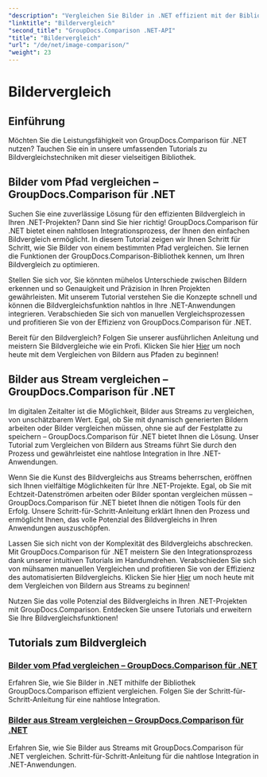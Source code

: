 ```yaml
---
"description": "Vergleichen Sie Bilder in .NET effizient mit der Bibliothek GroupDocs.Comparison. Schritt-für-Schritt-Anleitungen für die nahtlose Integration aus Pfad oder Stream."
"linktitle": "Bildervergleich"
"second_title": "GroupDocs.Comparison .NET-API"
"title": "Bildervergleich"
"url": "/de/net/image-comparison/"
"weight": 23
---
```


# Bildervergleich


## Einführung

Möchten Sie die Leistungsfähigkeit von GroupDocs.Comparison für .NET nutzen? Tauchen Sie ein in unsere umfassenden Tutorials zu Bildvergleichstechniken mit dieser vielseitigen Bibliothek.

## Bilder vom Pfad vergleichen – GroupDocs.Comparison für .NET

Suchen Sie eine zuverlässige Lösung für den effizienten Bildvergleich in Ihren .NET-Projekten? Dann sind Sie hier richtig! GroupDocs.Comparison für .NET bietet einen nahtlosen Integrationsprozess, der Ihnen den einfachen Bildvergleich ermöglicht. In diesem Tutorial zeigen wir Ihnen Schritt für Schritt, wie Sie Bilder von einem bestimmten Pfad vergleichen. Sie lernen die Funktionen der GroupDocs.Comparison-Bibliothek kennen, um Ihren Bildvergleich zu optimieren.

Stellen Sie sich vor, Sie könnten mühelos Unterschiede zwischen Bildern erkennen und so Genauigkeit und Präzision in Ihren Projekten gewährleisten. Mit unserem Tutorial verstehen Sie die Konzepte schnell und können die Bildvergleichsfunktion nahtlos in Ihre .NET-Anwendungen integrieren. Verabschieden Sie sich von manuellen Vergleichsprozessen und profitieren Sie von der Effizienz von GroupDocs.Comparison für .NET.

Bereit für den Bildvergleich? Folgen Sie unserer ausführlichen Anleitung und meistern Sie Bildvergleiche wie ein Profi. Klicken Sie hier [Hier](./compare-images-from-path/) um noch heute mit dem Vergleichen von Bildern aus Pfaden zu beginnen!

## Bilder aus Stream vergleichen – GroupDocs.Comparison für .NET

Im digitalen Zeitalter ist die Möglichkeit, Bilder aus Streams zu vergleichen, von unschätzbarem Wert. Egal, ob Sie mit dynamisch generierten Bildern arbeiten oder Bilder vergleichen müssen, ohne sie auf der Festplatte zu speichern – GroupDocs.Comparison für .NET bietet Ihnen die Lösung. Unser Tutorial zum Vergleichen von Bildern aus Streams führt Sie durch den Prozess und gewährleistet eine nahtlose Integration in Ihre .NET-Anwendungen.

Wenn Sie die Kunst des Bildvergleichs aus Streams beherrschen, eröffnen sich Ihnen vielfältige Möglichkeiten für Ihre .NET-Projekte. Egal, ob Sie mit Echtzeit-Datenströmen arbeiten oder Bilder spontan vergleichen müssen – GroupDocs.Comparison für .NET bietet Ihnen die nötigen Tools für den Erfolg. Unsere Schritt-für-Schritt-Anleitung erklärt Ihnen den Prozess und ermöglicht Ihnen, das volle Potenzial des Bildvergleichs in Ihren Anwendungen auszuschöpfen.

Lassen Sie sich nicht von der Komplexität des Bildvergleichs abschrecken. Mit GroupDocs.Comparison für .NET meistern Sie den Integrationsprozess dank unserer intuitiven Tutorials im Handumdrehen. Verabschieden Sie sich von mühsamen manuellen Vergleichen und profitieren Sie von der Effizienz des automatisierten Bildvergleichs. Klicken Sie hier [Hier](./compare-images-from-stream/) um noch heute mit dem Vergleichen von Bildern aus Streams zu beginnen!

Nutzen Sie das volle Potenzial des Bildvergleichs in Ihren .NET-Projekten mit GroupDocs.Comparison. Entdecken Sie unsere Tutorials und erweitern Sie Ihre Bildvergleichsfunktionen!
## Tutorials zum Bildvergleich
### [Bilder vom Pfad vergleichen – GroupDocs.Comparison für .NET](./compare-images-from-path/)
Erfahren Sie, wie Sie Bilder in .NET mithilfe der Bibliothek GroupDocs.Comparison effizient vergleichen. Folgen Sie der Schritt-für-Schritt-Anleitung für eine nahtlose Integration.
### [Bilder aus Stream vergleichen – GroupDocs.Comparison für .NET](./compare-images-from-stream/)
Erfahren Sie, wie Sie Bilder aus Streams mit GroupDocs.Comparison für .NET vergleichen. Schritt-für-Schritt-Anleitung für die nahtlose Integration in .NET-Anwendungen.